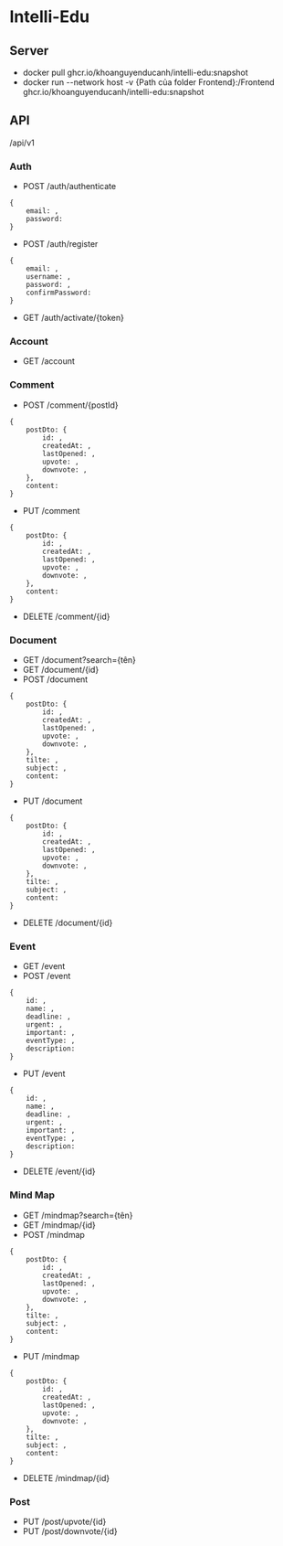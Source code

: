 # Intelli-Edu
## Server
- docker pull ghcr.io/khoanguyenducanh/intelli-edu:snapshot
- docker run --network host -v {Path của folder Frontend}:/Frontend ghcr.io/khoanguyenducanh/intelli-edu:snapshot
## API
/api/v1

### Auth
- POST /auth/authenticate
```
{
	email: ,
	password: 
}
```
- POST /auth/register
```
{
	email: ,
	username: ,
	password: ,
	confirmPassword: 
}
```
- GET /auth/activate/{token}
### Account
- GET  /account
### Comment
- POST /comment/{postId}
```
{
	postDto: {
		id: ,
		createdAt: ,
		lastOpened: ,
		upvote: ,
		downvote: ,
	},
	content: 
}
```
- PUT /comment
```
{
	postDto: {
		id: ,
		createdAt: ,
		lastOpened: ,
		upvote: ,
		downvote: ,
	},
	content: 
}
```
- DELETE /comment/{id}
### Document
- GET /document?search={tên}
- GET /document/{id}
- POST /document
```
{
	postDto: {
		id: ,
		createdAt: ,
		lastOpened: ,
		upvote: ,
		downvote: ,
	},
	tilte: ,
	subject: ,
	content: 
}
```
- PUT /document
```
{
	postDto: {
		id: ,
		createdAt: ,
		lastOpened: ,
		upvote: ,
		downvote: ,
	},
	tilte: ,
	subject: ,
	content: 
}
```
- DELETE /document/{id}
### Event
- GET /event
- POST /event
```
{
	id: ,
	name: ,
	deadline: ,
	urgent: ,
	important: ,
	eventType: ,
	description: 
}
```
- PUT /event
```
{
	id: ,
	name: ,
	deadline: ,
	urgent: ,
	important: ,
	eventType: ,
	description: 
}
```
- DELETE /event/{id}
### Mind Map
- GET /mindmap?search={tên}
- GET /mindmap/{id}
- POST /mindmap
```
{
	postDto: {
		id: ,
		createdAt: ,
		lastOpened: ,
		upvote: ,
		downvote: ,
	},
	tilte: ,
	subject: ,
	content: 
}
```
- PUT /mindmap
```
{
	postDto: {
		id: ,
		createdAt: ,
		lastOpened: ,
		upvote: ,
		downvote: ,
	},
	tilte: ,
	subject: ,
	content: 
}
```
- DELETE /mindmap/{id}
### Post
- PUT /post/upvote/{id}
- PUT /post/downvote/{id}
